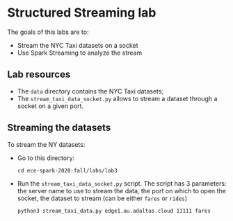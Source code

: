 # Structured Streaming lab

The goals of this labs are to:

- Stream the NYC Taxi datasets on a socket
- Use Spark Streaming to analyze the stream

## Lab resources

- The `data` directory contains the NYC Taxi datasets;
- The `stream_taxi_data_socket.py` allows to stream a dataset through a socket on a given port.

## Streaming the datasets

To stream the NY datasets:

- Go to this directory:
  ```
  cd ece-spark-2020-fall/labs/lab3
  ```
- Run the `stream_taxi_data_socket.py` script. The script has 3 parameters: the server name to use to stream the data, the port on which to open the socket, the dataset to stream (can be either `fares` or `rides`)
  ```
  python3 stream_taxi_data.py edge1.au.adaltas.cloud 11111 fares
  ```
